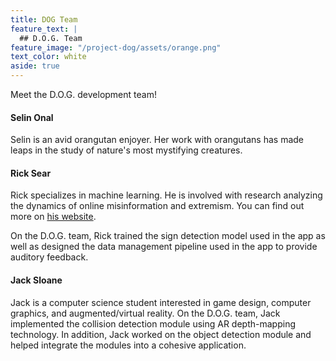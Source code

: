 ```yaml
---
title: DOG Team
feature_text: |
  ## D.O.G. Team
feature_image: "/project-dog/assets/orange.png"
text_color: white
aside: true
---
```


Meet the D.O.G. development team!

#### Selin Onal

Selin is an avid orangutan enjoyer. Her work with orangutans has made leaps in the study of nature's most mystifying creatures.  

#### Rick Sear

Rick specializes in machine learning. He is involved with research analyzing the dynamics of online misinformation and extremism. You can find out more on [his website](https://searri.github.io).

On the D.O.G. team, Rick trained the sign detection model used in the app as well as designed the data management pipeline used in the app to provide auditory feedback. 

#### Jack Sloane

Jack is a computer science student interested in game design, computer graphics, and augmented/virtual reality. On the D.O.G. team, Jack implemented the collision detection module using AR depth-mapping technology. In addition, Jack worked on the object detection module and helped integrate the modules into a cohesive application.

